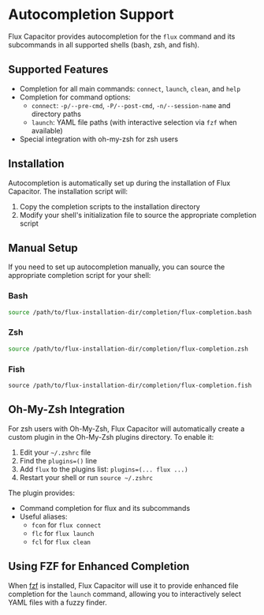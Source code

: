 # Autocompletion Support

Flux Capacitor provides autocompletion for the `flux` command and its subcommands in all supported shells (bash, zsh, and fish).

## Supported Features

- Completion for all main commands: `connect`, `launch`, `clean`, and `help`
- Completion for command options:
  - `connect`: `-p/--pre-cmd`, `-P/--post-cmd`, `-n/--session-name` and directory paths
  - `launch`: YAML file paths (with interactive selection via `fzf` when available)
- Special integration with oh-my-zsh for zsh users

## Installation

Autocompletion is automatically set up during the installation of Flux Capacitor. The installation script will:

1. Copy the completion scripts to the installation directory
2. Modify your shell's initialization file to source the appropriate completion script 

## Manual Setup

If you need to set up autocompletion manually, you can source the appropriate completion script for your shell:

### Bash

```bash
source /path/to/flux-installation-dir/completion/flux-completion.bash
```

### Zsh

```zsh
source /path/to/flux-installation-dir/completion/flux-completion.zsh
```

### Fish

```fish
source /path/to/flux-installation-dir/completion/flux-completion.fish
```

## Oh-My-Zsh Integration

For zsh users with Oh-My-Zsh, Flux Capacitor will automatically create a custom plugin in the Oh-My-Zsh plugins directory. To enable it:

1. Edit your `~/.zshrc` file
2. Find the `plugins=()` line
3. Add `flux` to the plugins list: `plugins=(... flux ...)`
4. Restart your shell or run `source ~/.zshrc`

The plugin provides:
- Command completion for flux and its subcommands
- Useful aliases:
  - `fcon` for `flux connect`
  - `flc` for `flux launch`
  - `fcl` for `flux clean`

## Using FZF for Enhanced Completion

When [fzf](https://github.com/junegunn/fzf) is installed, Flux Capacitor will use it to provide enhanced file completion for the `launch` command, allowing you to interactively select YAML files with a fuzzy finder.